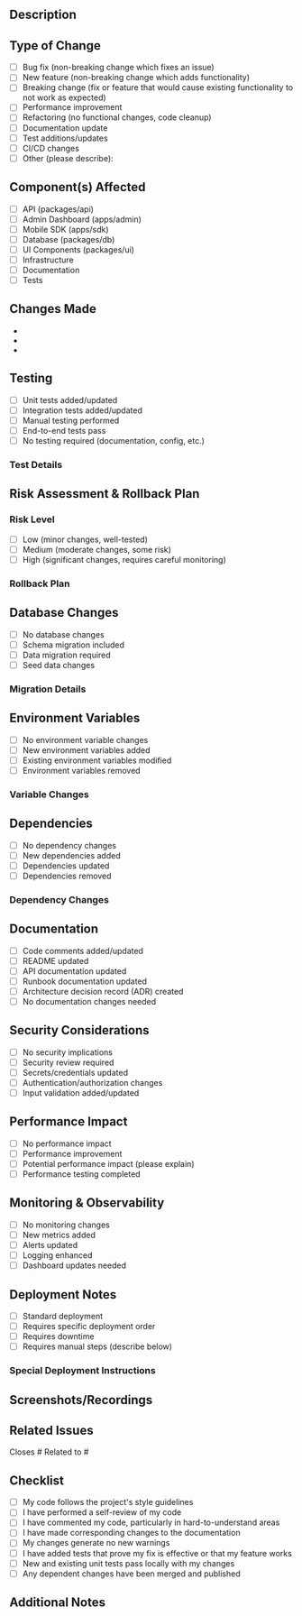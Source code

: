 ## Description
<!-- Provide a brief description of the changes in this PR -->

## Type of Change
<!-- Mark the relevant option with an "x" -->
- [ ] Bug fix (non-breaking change which fixes an issue)
- [ ] New feature (non-breaking change which adds functionality)
- [ ] Breaking change (fix or feature that would cause existing functionality to not work as expected)
- [ ] Performance improvement
- [ ] Refactoring (no functional changes, code cleanup)
- [ ] Documentation update
- [ ] Test additions/updates
- [ ] CI/CD changes
- [ ] Other (please describe):

## Component(s) Affected
<!-- Mark all that apply with an "x" -->
- [ ] API (packages/api)
- [ ] Admin Dashboard (apps/admin)
- [ ] Mobile SDK (apps/sdk)
- [ ] Database (packages/db)
- [ ] UI Components (packages/ui)
- [ ] Infrastructure
- [ ] Documentation
- [ ] Tests

## Changes Made
<!-- List the specific changes made in this PR -->
- 
- 
- 

## Testing
<!-- Describe the testing you've performed -->
- [ ] Unit tests added/updated
- [ ] Integration tests added/updated
- [ ] Manual testing performed
- [ ] End-to-end tests pass
- [ ] No testing required (documentation, config, etc.)

### Test Details
<!-- If applicable, provide details about how to test these changes -->


## Risk Assessment & Rollback Plan
<!-- Assess the risk level and provide a rollback plan -->

### Risk Level
- [ ] Low (minor changes, well-tested)
- [ ] Medium (moderate changes, some risk)
- [ ] High (significant changes, requires careful monitoring)

### Rollback Plan
<!-- How can these changes be rolled back if needed? -->


## Database Changes
<!-- Mark if applicable and provide details -->
- [ ] No database changes
- [ ] Schema migration included
- [ ] Data migration required
- [ ] Seed data changes

### Migration Details
<!-- If database changes are included, provide details -->


## Environment Variables
<!-- Mark if applicable and list changes -->
- [ ] No environment variable changes
- [ ] New environment variables added
- [ ] Existing environment variables modified
- [ ] Environment variables removed

### Variable Changes
<!-- List any environment variable changes -->


## Dependencies
<!-- Mark if applicable and list changes -->
- [ ] No dependency changes
- [ ] New dependencies added
- [ ] Dependencies updated
- [ ] Dependencies removed

### Dependency Changes
<!-- List any dependency changes and their purpose -->


## Documentation
<!-- Mark all that apply -->
- [ ] Code comments added/updated
- [ ] README updated
- [ ] API documentation updated
- [ ] Runbook documentation updated
- [ ] Architecture decision record (ADR) created
- [ ] No documentation changes needed

## Security Considerations
<!-- Consider any security implications -->
- [ ] No security implications
- [ ] Security review required
- [ ] Secrets/credentials updated
- [ ] Authentication/authorization changes
- [ ] Input validation added/updated

## Performance Impact
<!-- Consider any performance implications -->
- [ ] No performance impact
- [ ] Performance improvement
- [ ] Potential performance impact (please explain)
- [ ] Performance testing completed

## Monitoring & Observability
<!-- Consider monitoring implications -->
- [ ] No monitoring changes
- [ ] New metrics added
- [ ] Alerts updated
- [ ] Logging enhanced
- [ ] Dashboard updates needed

## Deployment Notes
<!-- Any special considerations for deployment -->
- [ ] Standard deployment
- [ ] Requires specific deployment order
- [ ] Requires downtime
- [ ] Requires manual steps (describe below)

### Special Deployment Instructions
<!-- If manual steps are required, list them here -->


## Screenshots/Recordings
<!-- If applicable, add screenshots or recordings to demonstrate the changes -->


## Related Issues
<!-- Link to related issues -->
Closes #
Related to #

## Checklist
<!-- Mark completed items with an "x" -->
- [ ] My code follows the project's style guidelines
- [ ] I have performed a self-review of my code
- [ ] I have commented my code, particularly in hard-to-understand areas
- [ ] I have made corresponding changes to the documentation
- [ ] My changes generate no new warnings
- [ ] I have added tests that prove my fix is effective or that my feature works
- [ ] New and existing unit tests pass locally with my changes
- [ ] Any dependent changes have been merged and published

## Additional Notes
<!-- Any additional information that reviewers should know -->